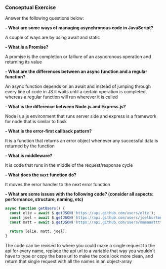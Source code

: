 ### Conceptual Exercise

Answer the following questions below:

**- What are some ways of managing asynchronous code in JavaScript?**

A couple of ways are by using await and static

**- What is a Promise?**

A promise is the completion or failiure of an asyncronous operation and returning its value

**- What are the differences between an async function and a regular function?**

An async function depends on an await and instead of jumping through every line of code in JS it waits until a certain operation is completed, whereas a regular function will run wherever it is called

**- What is the difference between Node.js and Express.js?**

Node is a js environment that runs server side and express is a framework for node that is similar to flask

**- What is the error-first callback pattern?**

It is a function that returns an error object whenever any successful data is returned by the function

**- What is middleware?**

It is code that runs in the middle of the request/response cycle

**- What does the `next` function do?**

It moves the error handler to the next error function

**- What are some issues with the following code? (consider all aspects: performance, structure, naming, etc)**

```js
async function getUsers() {
  const elie = await $.getJSON('https://api.github.com/users/elie');
  const joel = await $.getJSON('https://api.github.com/users/joelburton');
  const matt = await $.getJSON('https://api.github.com/users/mmmaaatttttt');

  return [elie, matt, joel];
}
```

The code can be revised to where you could make a single request to the api for every name, replace the api url to a variable that way you wouldn't have to type or copy the base url to make the code look more clean, and return that single request with all the names in an object-array